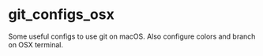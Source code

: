 # git_configs_osx
Some useful configs to use git on macOS. Also configure colors and branch on OSX terminal.
